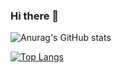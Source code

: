 ### Hi there 👋


![Anurag's GitHub stats](https://github-readme-stats.vercel.app/api?username=agastya-hukoo&show_icons=true&theme=chartreuse-dark)

[![Top Langs](https://github-readme-stats.vercel.app/api/top-langs/?username=agastya-hukoo)](https://github.com/anuraghazra/github-readme-stats)
<!--
**agastya-hukoo/agastya-hukoo** is a ✨ _special_ ✨ repository because its `README.md` (this file) appears on your GitHub profile.

Here are some ideas to get you started:

- 🔭 I’m currently working on ...
- 🌱 I’m currently learning ...
- 👯 I’m looking to collaborate on ...
- 🤔 I’m looking for help with ...
- 💬 Ask me about ...
- 📫 How to reach me: ...
- 😄 Pronouns: ...
- ⚡ Fun fact: ...
-->
